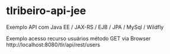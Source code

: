 # tlribeiro-api-jee
Exemplo API com Java EE / JAX-RS / EJB / JPA / MySql / Wildfly


Exemplo acesso recurso usuários método GET via Browser
http://localhost:8080/tlr/api/rest/users

